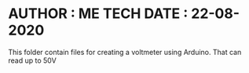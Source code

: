 AUTHOR : ME TECH 
DATE : 22-08-2020
==========================================================================================
This folder contain files for creating a voltmeter using Arduino. That can read up to 50V
